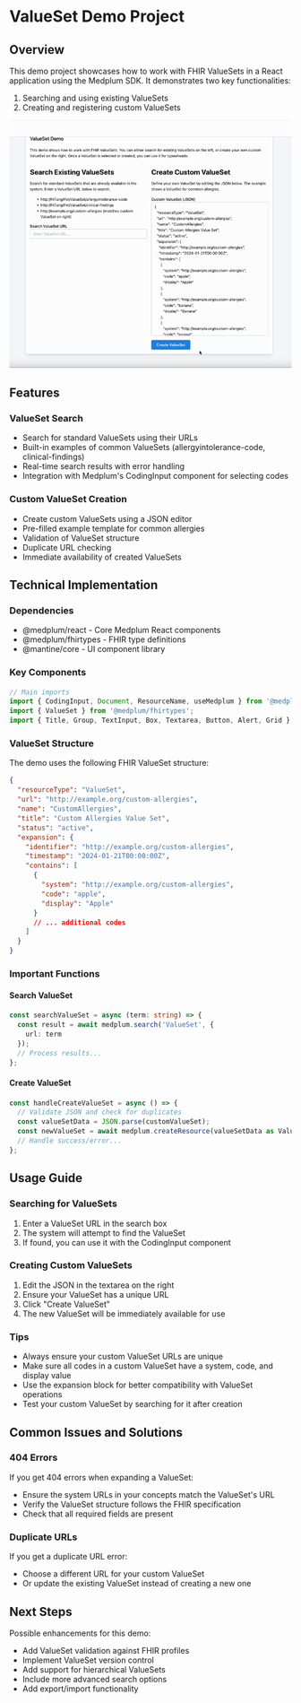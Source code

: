 # ValueSet Demo Project

## Overview
This demo project showcases how to work with FHIR ValueSets in a React application using the Medplum SDK. It demonstrates two key functionalities:
1. Searching and using existing ValueSets
2. Creating and registering custom ValueSets

![ValueSet Search Demo](./assets/value-set.gif)

## Features

### ValueSet Search
- Search for standard ValueSets using their URLs
- Built-in examples of common ValueSets (allergyintolerance-code, clinical-findings)
- Real-time search results with error handling
- Integration with Medplum's CodingInput component for selecting codes

### Custom ValueSet Creation
- Create custom ValueSets using a JSON editor
- Pre-filled example template for common allergies
- Validation of ValueSet structure
- Duplicate URL checking
- Immediate availability of created ValueSets

## Technical Implementation

### Dependencies
- @medplum/react - Core Medplum React components
- @medplum/fhirtypes - FHIR type definitions
- @mantine/core - UI component library

### Key Components
```typescript
// Main imports
import { CodingInput, Document, ResourceName, useMedplum } from '@medplum/react';
import { ValueSet } from '@medplum/fhirtypes';
import { Title, Group, TextInput, Box, Textarea, Button, Alert, Grid } from '@mantine/core';
```

### ValueSet Structure
The demo uses the following FHIR ValueSet structure:
```json
{
  "resourceType": "ValueSet",
  "url": "http://example.org/custom-allergies",
  "name": "CustomAllergies",
  "title": "Custom Allergies Value Set",
  "status": "active",
  "expansion": {
    "identifier": "http://example.org/custom-allergies",
    "timestamp": "2024-01-21T00:00:00Z",
    "contains": [
      {
        "system": "http://example.org/custom-allergies",
        "code": "apple",
        "display": "Apple"
      }
      // ... additional codes
    ]
  }
}
```

### Important Functions

#### Search ValueSet
```typescript
const searchValueSet = async (term: string) => {
  const result = await medplum.search('ValueSet', {
    url: term
  });
  // Process results...
};
```

#### Create ValueSet
```typescript
const handleCreateValueSet = async () => {
  // Validate JSON and check for duplicates
  const valueSetData = JSON.parse(customValueSet);
  const newValueSet = await medplum.createResource(valueSetData as ValueSet);
  // Handle success/error...
};
```

## Usage Guide

### Searching for ValueSets
1. Enter a ValueSet URL in the search box
2. The system will attempt to find the ValueSet
3. If found, you can use it with the CodingInput component

### Creating Custom ValueSets
1. Edit the JSON in the textarea on the right
2. Ensure your ValueSet has a unique URL
3. Click "Create ValueSet"
4. The new ValueSet will be immediately available for use

### Tips
- Always ensure your custom ValueSet URLs are unique
- Make sure all codes in a custom ValueSet have a system, code, and display value
- Use the expansion block for better compatibility with ValueSet operations
- Test your custom ValueSet by searching for it after creation

## Common Issues and Solutions

### 404 Errors
If you get 404 errors when expanding a ValueSet:
- Ensure the system URLs in your concepts match the ValueSet's URL
- Verify the ValueSet structure follows the FHIR specification
- Check that all required fields are present

### Duplicate URLs
If you get a duplicate URL error:
- Choose a different URL for your custom ValueSet
- Or update the existing ValueSet instead of creating a new one

## Next Steps
Possible enhancements for this demo:
- Add ValueSet validation against FHIR profiles
- Implement ValueSet version control
- Add support for hierarchical ValueSets
- Include more advanced search options
- Add export/import functionality
